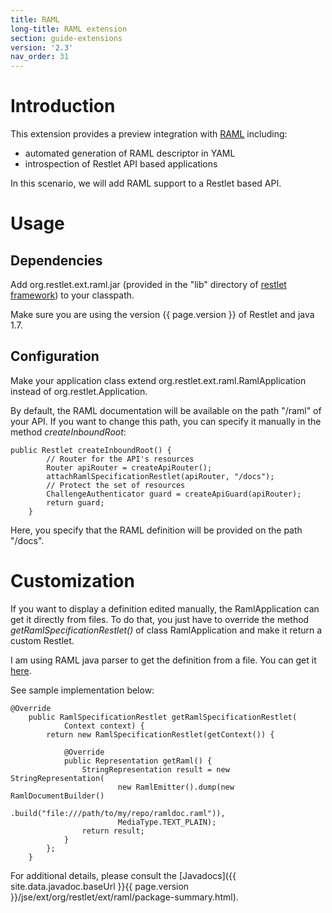 ```yaml
---
title: RAML
long-title: RAML extension
section: guide-extensions
version: '2.3'
nav_order: 31
---
```

# Introduction

This extension provides a preview integration with [RAML](http://raml.org/) including:

- automated generation of RAML descriptor in YAML
- introspection of Restlet API based applications

In this scenario, we will add RAML support to a Restlet based API.

# Usage

## Dependencies

Add org.restlet.ext.raml.jar (provided in the "lib" directory of
[restlet framework](/downloads/current#release=testing&edition=jse&distribution=zip
"download restlet framework")) to your classpath.

Make sure you are using the version {{ page.version }} of Restlet and java 1.7.

## Configuration

Make your application class extend org.restlet.ext.raml.RamlApplication instead of org.restlet.Application.

By default, the RAML documentation will be available on the path "/raml" of your API. If you want to change this path, you can specify it manually in the method _createInboundRoot_:

<pre class="language-java"><code class="language-java">public Restlet createInboundRoot() {
        // Router for the API's resources
        Router apiRouter = createApiRouter();
        attachRamlSpecificationRestlet(apiRouter, "/docs");
        // Protect the set of resources
        ChallengeAuthenticator guard = createApiGuard(apiRouter);
        return guard;
    }
</code></pre>

Here, you specify that the RAML definition will be provided on the path "/docs".

# Customization

If you want to display a definition edited manually, the RamlApplication can get it directly from files. To do that, you just have to override the method _getRamlSpecificationRestlet()_ of class RamlApplication and make it return a custom Restlet.

I am using RAML java parser to get the definition from a file. You can get it [here](https://github.com/raml-org/raml-java-parser).

See sample implementation below:

<pre class="language-java"><code class="language-java">@Override
    public RamlSpecificationRestlet getRamlSpecificationRestlet(
            Context context) {
        return new RamlSpecificationRestlet(getContext()) {

            @Override
            public Representation getRaml() {
                StringRepresentation result = new StringRepresentation(
        				new RamlEmitter().dump(new RamlDocumentBuilder()
        						.build("file:///path/to/my/repo/ramldoc.raml")),
        			    MediaType.TEXT_PLAIN);
                return result;
            }
        };
    }
</code></pre>

For additional details, please consult the
[Javadocs]({{ site.data.javadoc.baseUrl }}{{ page.version }}/jse/ext/org/restlet/ext/raml/package-summary.html).
